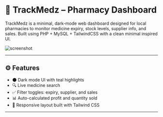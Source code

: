 # 💊 TrackMedz – Pharmacy Dashboard

TrackMedz is a minimal, dark-mode web dashboard designed for local pharmacies to monitor medicine expiry, stock levels, supplier info, and sales. Built using PHP + MySQL + TailwindCSS with a clean minimal inspired UI.

![screenshot](https://snipboard.io/KoiEZQ.jpg)

---

## ⚙️ Features

- 🌑 Dark mode UI with teal highlights
- 🔍 Live medicine search
- ✅ Filter toggles: expiry, supplier, and sales
- 📊 Auto-calculated profit and quantity sold
- 🧩 Responsive layout built with Tailwind CSS

---
